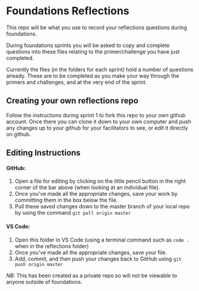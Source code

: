 # Foundations Reflections

This repo will be what you use to record your reflections questions during foundations.

During foundations sprints you will be asked to copy and complete questions into these files relating to the primer/challenge you have just completed.

Currently the files (in the folders for each sprint) hold a number of questions already. These are to be completed as you make your way through the primers and challenges, and at the very end of the sprint.

## Creating your own reflections repo

Follow the instructions during sprint 1 to fork this repo to your own github account. Once there you can clone it down to your own computer and push any changes up to your github for your facilitators to see, or edit it directly on github.

## Editing Instructions
#### GitHub:
1. Open a file for editing by clicking on the little pencil button in the right corner of the bar above (when looking at an individual file).
2. Once you've made all the appropriate changes, save your work by committing them in the box below the file.
3. Pull these saved changes down to the master branch of your local repo by using the command `git pull origin master`

#### VS Code:
1. Open this folder in VS Code (using a terminal command such as `code .` when in the reflections folder)
2. Once you've made all the appropriate changes, save your file.
3. Add, commit, and then push your changes back to GitHub using `git push origin master`

*NB:* This has been created as a private repo so will not be viewable to anyone outside of foundations.
